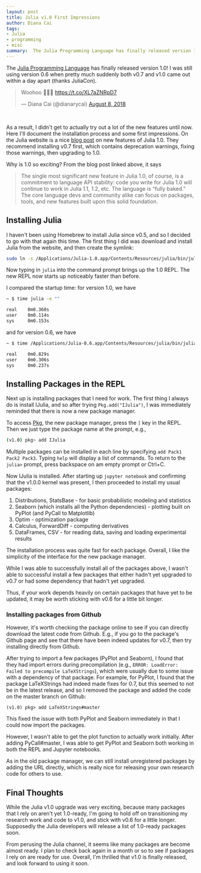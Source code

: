 ```yaml
---
layout: post
title: Julia v1.0 First Impressions
author: Diana Cai
tags:
- Julia
- programming
- misc
summary:  The Julia Programming Language has finally released version 1.0! I was still using version 0.6 when pretty much suddenly both v0.7 and v1.0 came out (thanks JuliaCon). So I didn't get to actually try out a lot of the new features until now. Here I'll document the installation process and some first impressions.
---
```


The [Julia Programming Language](https://julialang.org/) has finally released version 1.0!
I was still using version 0.6 when pretty much suddenly both v0.7 and v1.0 came out within a day apart (thanks JuliaCon).

<div>
<blockquote class="twitter-tweet" data-lang="en"><p lang="en" dir="ltr">Woohoo 🎉🎉🎉 <a href="https://t.co/XL7aZNRpD7">https://t.co/XL7aZNRpD7</a></p>&mdash; Diana Cai (@dianarycai) <a href="https://twitter.com/dianarycai/status/1027301960196808709?ref_src=twsrc%5Etfw">August 8, 2018</a></blockquote>
<script async src="https://platform.twitter.com/widgets.js" charset="utf-8"></script>
<br />
</div>

As a result, I didn't get to actually try out a lot of the new features until now.
Here I'll document the installation process and some first impressions.
On the Julia website is a nice [blog post](https://julialang.org/blog/2018/08/one-point-zero) on new features of Julia 1.0.
They recommend installing v0.7 first, which contains deprecation warnings, fixing those warnings, then upgrading to 1.0.

Why is 1.0 so exciting? From the blog post linked above, it says

> The single most significant new feature in Julia 1.0, of course, is a commitment to language API stability: code you write for Julia 1.0 will continue to work in Julia 1.1, 1.2, etc. The language is “fully baked.” The core language devs and community alike can focus on packages, tools, and new features built upon this solid foundation.


## Installing Julia

I haven't been using Homebrew to install Julia since v0.5, and so I decided to
go with that again this time. The first thing I did was download and install
Julia from the website, and then create the symlink:

```bash
sudo ln -s /Applications/Julia-1.0.app/Contents/Resources/julia/bin/julia /usr/local/bin/julia
```

Now typing in ```julia``` into the command prompt brings up the 1.0 REPL. The
new REPL now starts up noticeably faster than before.

I compared the startup time: for version 1.0, we have

```bash
~ $ time julia -e ""

real    0m0.360s
user    0m0.114s
sys     0m0.153s
```

and for version 0.6, we have

```bash
~ $ time /Applications/Julia-0.6.app/Contents/Resources/julia/bin/julia -e ""

real    0m0.829s
user    0m0.306s
sys     0m0.237s
```


## Installing Packages in the REPL

Next up is installing packages that I need for work. The first thing I always do
is install IJulia, and so after trying ```Pkg.add("IJulia")```, I was
immediately reminded that there is now a new package manager.

To access [Pkg](https://docs.julialang.org/en/latest/stdlib/Pkg/), the new package manager,
press the ```]``` key in the REPL. Then we just type the package name at the
prompt, e.g.,

```bash
(v1.0) pkg> add IJulia
```
Multiple packages can be installed in each line by specifying ```add Pack1 Pack2
Pack3```. Typing ```help``` will display a list of commands. To return to the ```julia>``` prompt, press backspace on am empty prompt or Ctrl+C.


Now IJulia is installed. After starting up ```jupyter notebook``` and confirming
that the v1.0.0 kernel was present, I then proceeded to install my usual packages:

1. Distributions, StatsBase - for basic probabilistic modeling and statistics
2. Seaborn (which installs all the Python dependencies) - plotting built on PyPlot (and PyCall to Matplotlib)
3. Optim - optimization package
4. Calculus, ForwardDiff - computing derivatives
6. DataFrames, CSV - for reading data, saving and loading experimental results

The installation process was quite fast for each package. Overall, I like the
simplicity of the interface for the new package manager.

While I was able to successfully install all of the packages above, I wasn't able to
successful install a few packages that either hadn't yet upgraded to v0.7 or had
some dependency that hadn't yet upgraded.

Thus, if your work depends heavily on certain packages that have yet to be
updated, it may be worth sticking with v0.6 for a little bit longer.

### Installing packages from Github

However, it's worth checking the package online to see if you can directly download the latest
code from Github. E.g., if you go to the package's Github page and see that
there have been indeed updates for v0.7, then try installing directly from
Github.

After trying to import a few packages (PyPlot and Seaborn), I found that they had import errors during precompilation
(e.g., ```ERROR: LoadError: Failed to precompile LaTeXStrings```), which were
usually due to some issue with a dependency of that package. For example, for PyPlot, I found
that the package LaTeXStrings had indeed made fixes for 0.7, but this seemed to
not be in the latest release, and so I removed the package and added the code on
the master branch on Github:
```
(v1.0) pkg> add LaTeXStrings#master
```
This fixed the issue with both PyPlot and Seaborn immediately in that I could
now import the packages.

However, I wasn't able to get the plot function to actually work initially.
After adding PyCall#master, I was able to get PyPlot and Seaborn
both working in both the REPL and Jupyter notebooks.

As in the old package manager, we can still install unregistered packages by
adding the URL directly, which is really nice for releasing your own research code for others to use.


## Final Thoughts

While the Julia v1.0 upgrade was very exciting, because many packages that I
rely on aren't yet 1.0-ready, I'm going to hold off on transitioning
my research work and code to v1.0, and stick with v0.6 for a little longer.
Supposedly the Julia developers will release a list of 1.0-ready packages soon.

From perusing the Julia channel, it seems like many packages are become almost
ready. I plan to check back again in a month or so to see if packages I rely on are
ready for use. Overall, I'm thrilled that v1.0 is finally released, and look forward to using it soon.
